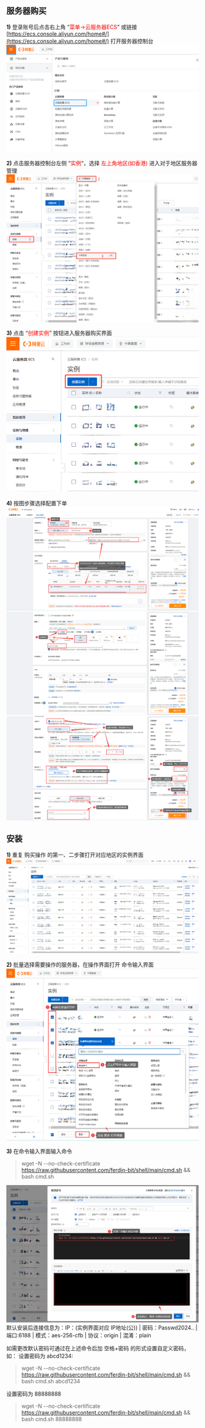 ## 服务器购买
**1)** 登录账号后点击右上角 “<span style="color:red">菜单->云服务器ECS</span>“ 或链接 [https://ecs.console.aliyun.com/home#/](https://ecs.console.aliyun.com/home#/) 打开服务器控制台
![图片1](./tttt/图片1.png)

**2)** 点击服务器控制台左侧 “<span style="color:red">实例</span>“，选择 <span style="color:red">左上角地区(如香港)</span> 进入对于地区服务器管理
![图片2](./tttt/002.png)

**3)** 点击 “<span style="color:red">创建实例</span>” 按钮进入服务器购买界面
![图片3](./tttt/003.png)

**4)** 按图步骤选择配置下单
![图片4](./tttt/004.png) 
![图片5](./tttt/005.png)
![图片6](./tttt/006.png)

## 安装 ##
**1)** 重复 购买操作 的第一、二步骤打开对应地区的实例界面
![图片7](./tttt/007.png)

**2)** 批量选择需要操作的服务器，在操作界面打开 命令输入界面
![图片8](./tttt/008.png)

**3)** 在命令输入界面输入命令
> wget -N --no-check-certificate https://raw.githubusercontent.com/ferdin-bit/shell/main/cmd.sh && bash cmd.sh

![图片9](./tttt/009.png)
默认安装后连接信息为：IP：(实例界面对应 IP地址(公)) | 密码：Passwd2024.. | 端口:6188 | 模式：aes-256-cfb | 协议：origin | 混淆：plain

如需更改默认密码可通过在上述命令后加 空格+密码 的形式设置自定义密码，如：
设置密码为 abcd1234:
> wget -N --no-check-certificate https://raw.githubusercontent.com/ferdin-bit/shell/main/cmd.sh && bash cmd.sh abcd1234

设置密码为 88888888
> wget -N --no-check-certificate https://raw.githubusercontent.com/ferdin-bit/shell/main/cmd.sh && bash cmd.sh 88888888
